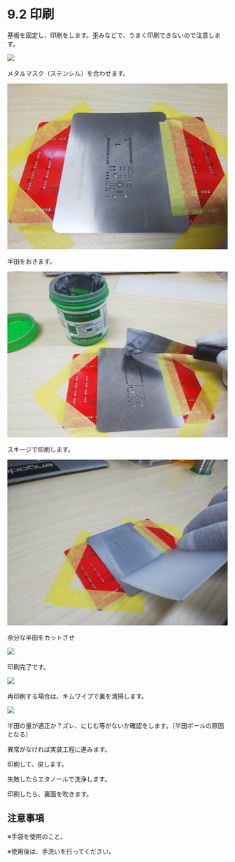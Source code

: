 # 9.2 印刷

基板を固定し、印刷をします。歪みなどで、うまく印刷できないので注意します。

![](./img/PIC199.JPG)

メタルマスク（ステンシル）を合わせます。

![](./img/PIC201.JPG)

半田をおきます。

![](./img/PIC200.JPG)

スキージで印刷します。

![](./img/PIC202.JPG)

余分な半田をカットさせ

![](./img/PIC203.JPG)

印刷完了です。

![](./img/PIC204.JPG)

再印刷する場合は、キムワイプで裏を清掃します。

![](./img/PIC205.JPG)

半田の量が適正か？ズレ、にじむ等がないか確認をします。（半田ボールの原因となる）

異常がなければ実装工程に進みます。

印刷して、戻します。

失敗したらエタノールで洗浄します。

印刷したら、裏面を吹きます。

## 注意事項

※手袋を使用のこと。

※使用後は、手洗いを行ってください。
